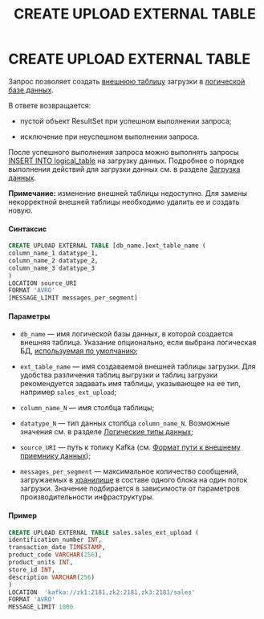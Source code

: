 ﻿---
layout: default
title: CREATE UPLOAD EXTERNAL TABLE
nav_order: 13
parent: Запросы SQL+
grand_parent: Справочная информация
has_children: false
has_toc: false
---

CREATE UPLOAD EXTERNAL TABLE
============================

Запрос позволяет создать [внешнюю таблицу](../../../Обзор_понятий_компонентов_и_связей/Основные_понятия/Внешняя_таблица/Внешняя_таблица.md) 
загрузки в [логической базе данных](../../../Обзор_понятий_компонентов_и_связей/Основные_понятия/Логическая_база_данных/Логическая_база_данных.md).

В ответе возвращается:

*   пустой объект ResultSet при успешном выполнении запроса;

*   исключение при неуспешном выполнении запроса.

После успешного выполнения запроса можно выполнять запросы 
[INSERT INTO logical_table](../INSERT_INTO_logical_table) на загрузку данных. Подробнее о порядке 
выполнения действий для загрузки данных см. в разделе 
[Загрузка данных](../../../Работа_с_системой/Загрузка_данных/Загрузка_данных.md).

**Примечание:** изменение внешней таблицы недоступно. Для замены некорректной внешней таблицы необходимо 
удалить ее и создать новую.

#### Синтаксис
```sql
CREATE UPLOAD EXTERNAL TABLE [db_name.]ext_table_name (
column_name_1 datatype_1,
column_name_2 datatype_2,
column_name_3 datatype_3
)
LOCATION source_URI
FORMAT 'AVRO'
[MESSAGE_LIMIT messages_per_segment]
```
#### Параметры

*   `db_name` — имя логической базы данных, в которой создается внешняя таблица. Указание опционально, 
    если выбрана логическая БД, [используемая по умолчанию](../../../Работа_с_системой/Другие_функции/Определение_логической_БД_по_умолчанию/Определение_логической_БД_по_умолчанию.md);

*   `ext_table_name` — имя создаваемой внешней таблицы загрузки. Для удобства различения таблиц выгрузки 
    и таблиц загрузки рекомендуется задавать имя таблицы, указывающее на ее тип, например 
    `sales_ext_upload`;

*   `column_name_N` — имя столбца таблицы;

*   `datatype_N` — тип данных столбца `column_name_N`. Возможные значения см. в разделе 
    [Логические типы данных](../../Поддерживаемые_типы_данных/Логические_типы_данных/Логические_типы_данных.md);

*   `source_URI` — путь к топику Kafka 
    (см. [Формат пути к внешнему приемнику данных](../../Формат_пути_к_внешнему_приемнику_данных/Формат_пути_к_внешнему_приемнику_данных.md));

*   `messages_per_segment` — максимальное количество сообщений, загружаемых 
    в [хранилище](../../../Обзор_понятий_компонентов_и_связей/Основные_понятия/Хранилище_данных/Хранилище_данных.md) 
    в составе одного блока на один поток загрузки. Значение подбирается в зависимости от параметров 
    производительности инфраструктуры.


#### Пример
```sql
CREATE UPLOAD EXTERNAL TABLE sales.sales_ext_upload (
identification_number INT,
transaction_date TIMESTAMP,
product_code VARCHAR(256),
product_units INT,
store_id INT,
description VARCHAR(256)
)
LOCATION  'kafka://zk1:2181,zk2:2181,zk3:2181/sales'
FORMAT 'AVRO'
MESSAGE_LIMIT 1000
```